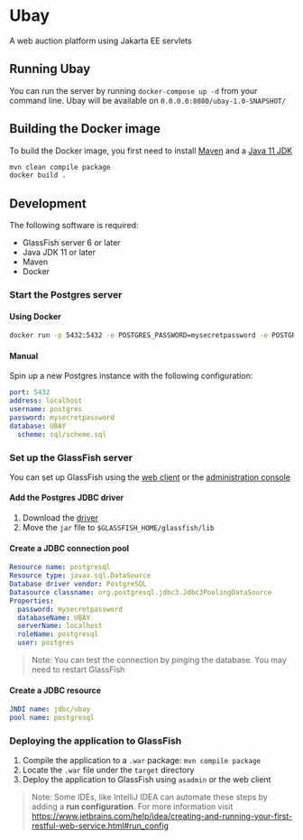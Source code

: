 # Ubay

A web auction platform using Jakarta EE servlets

## Running Ubay

You can run the server by running `docker-compose up -d` from your command line.
Ubay will be available on `0.0.0.0:8080/ubay-1.0-SNAPSHOT/`

## Building the Docker image

To build the Docker image, you first need to install
[Maven](https://maven.apache.org) and a [Java 11 JDK](https://adoptopenjdk.net/)

```bash
mvn clean compile package
docker build .
```

## Development

The following software is required:

- GlassFish server 6 or later
- Java JDK 11 or later
- Maven
- Docker

### Start the Postgres server

#### Using Docker

```bash
docker run -p 5432:5432 -e POSTGRES_PASSWORD=mysecretpassword -e POSTGRES_DB=UBAY -v ./sql/scheme.sql:/docker-entrypoint-initdb.d/init.sql postgres
```

#### Manual

Spin up a new Postgres instance with the following configuration:

```yml
port: 5432
address: localhost
username: postgres
password: mysecretpassword
database: UBAY
  scheme: sql/scheme.sql
```

### Set up the GlassFish server

You can set up GlassFish using the [web client](http://localhost:4848/) or the
[administration console](https://docs.oracle.com/cd/E19798-01/821-1751/giobi/index.html)

#### Add the Postgres JDBC driver

1. Download the [driver](https://jdbc.postgresql.org/download.html)
2. Move the `jar` file to `$GLASSFISH_HOME/glassfish/lib`

#### Create a JDBC connection pool

```yaml
Resource name: postgresql
Resource type: javax.sql.DataSource
Database driver vendor: PostgreSQL
Datasource classname: org.postgresql.jdbc3.Jdbc3PoolingDataSource
Properties:
  password: mysecretpassword
  databaseName: UBAY
  serverName: localhost
  roleName: postgresql
  user: postgres
```

> Note: You can test the connection by pinging the database. You may need to
> restart GlassFish

#### Create a JDBC resource

```yaml
JNDI name: jdbc/ubay
pool name: postgresql
```

### Deploying the application to GlassFish

1. Compile the application to a `.war` package: `mvn compile package`
2. Locate the `.war` file under the `target` directory
3. Deploy the application to GlassFish using `asadmin` or the web client

> Note: Some IDEs, like IntelliJ IDEA can automate these steps by adding a **run
> configuration**. For more information visit
> <https://www.jetbrains.com/help/idea/creating-and-running-your-first-restful-web-service.html#run_config>
